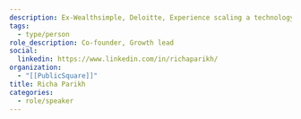 ```yaml
---
description: Ex-Wealthsimple, Deloitte, Experience scaling a technology business from the ground up with expertise in strategy, growth, operations, and product.
tags:
  - type/person
role_description: Co-founder, Growth lead
social:
  linkedin: https://www.linkedin.com/in/richaparikh/
organization:
  - "[[PublicSquare]]"
title: Richa Parikh
categories:
  - role/speaker
---
```

